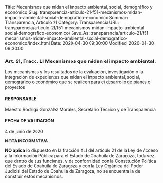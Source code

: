 Title: Mecanismos que midan el impacto ambiental, social, demográfico y económico
Slug: transparencia-articulo-21-f51-mecanismos-midan-impacto-ambiental-social-demografico-economico
Summary: Transparencia, Artículo 21
Category: Transparencia
URL: transparencia/articulo-21/f51-mecanismos-midan-impacto-ambiental-social-demografico-economico/
Save_As: transparencia/articulo-21/f51-mecanismos-midan-impacto-ambiental-social-demografico-economico/index.html
Date: 2020-04-30 09:30:00
Modified: 2020-04-30 09:30:00


### Art. 21, Fracc. LI Mecanismos que midan el impacto ambiental.

Los mecanismos y los resultados de la evaluación, investigación o la integración de expedientes que midan el impacto ambiental, social, demográfico o económico que se realicen para el desarrollo de planes o proyectos

#### RESPONSABLE

Maestro Rodrigo González Morales, Secretario Técnico y de Transparencia

#### FECHA DE VALIDACIÓN

4 de junio de 2020

**NOTA INFORMATIVA**

**NO aplica** lo dispuesto en la fracción XLI del artículo 21 de la Ley de Acceso a la Información Pública para el Estado de Coahuila de Zaragoza, toda vez que dentro de sus funciones, y de conformidad con la Constitución Política del Estado de Coahuila de Zaragoza y con la Ley Orgánica del Poder Judicial del Estado de Coahuila de Zaragoza, no se encuentra la de construir estos mecanismos.


